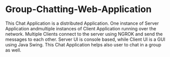 # Group-Chatting-Web-Application
This Chat Application is a distributed Application. One instance of Server Application andmultiple instances of Client Application running over the network. Multiple Clients connect to the server using NGROK and send the messages to each other. Server UI is console based, while Client UI is a GUI using Java Swing.
This Chat Application helps also user to chat in a group as well.
